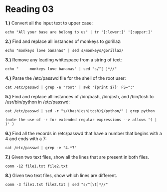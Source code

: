 Reading 03
==========

**1.)** Convert all the input text to upper case:

`echo "All your base are belong to us" | tr '[:lower:]' '[:upper:]'`


**2.)** Find and replace all instances of monkeys to gorillaz:

`echo "monkeys love bananas" | sed s/monkeys/gorillaz/`


**3.)** Remove any leading whitespace from a string of text:

`echo "     monkeys love bananas" | sed "s/^[ ]*//"`


**4.)** Parse the /etc/passwd file for the shell of the root user:

`cat /etc/passwd | grep -e "root" | awk '{print $7}' FS=":"`


**5.)** Find and replace all instances of /bin/bash, /bin/csh, and /bin/tcsh to
/usr/bin/python in /etc/passwd:

`cat /etc/passwd | sed -r "s/(bash|csh|tcsh)$/python/" | grep python`

    (note the use of -r for extended regular expressions --> allows '( | )' )


**6.)** Find all the records in /etc/passwd that have a number that begins with
a 4 and ends with a 7:

`cat /etc/passwd | grep -e "4.*7"`


**7.)** Given two text files, show all the lines that are present in both
files.

`comm -12 file1.txt file2.txt`


**8.)** Given two text files, show which lines are different.

`comm -3 file1.txt file2.txt | sed "s/^[\t]*//"`




